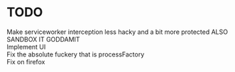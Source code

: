# TODO 
Make serviceworker interception less hacky and a bit more protected ALSO SANDBOX IT GODDAMIT     
Implement UI          
Fix the absolute fuckery that is processFactory    
Fix on firefox